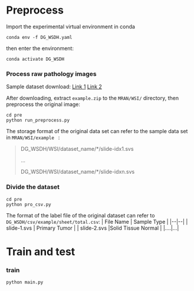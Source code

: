 
# Preprocess
Import the experimental virtual environment in conda
```
conda env -f DG_WSDH.yaml
```
then enter the environment:
```
conda activate DG_WSDH
```
### Process raw pathology images
Sample dataset download: [Link 1](https://drive.google.com/file/d/13Fb2U59KiXnhqLfjSwgZ3Vpr2uBf7c2I/view?usp=sharing) [Link 2](https://pan.baidu.com/s/1C-xuMsTrVKLYyEGONUocwg?pwd=pz75) 

After downloading, extract `example.zip` to the `MRAN/WSI/` directory, then preprocess the original image:
```
cd pre
python run_preprocess.py
```
The storage format of the original data set can refer to the sample data set in `MRAN/WSI/example ` : 
> DG_WSDH/WSI/dataset_name/\*/slide-idx1.svs
> 
> ...
> 
> DG_WSDH/WSI/dataset_name/\*/slide-idxn.svs

### Divide the dataset
```
cd pre
python pro_csv.py
```
The format of the label file of the original dataset can refer to `DG_WSDH/csv/example/sheet/total.csv`:
| File Name | Sample Type |
|--|--|
| slide-1.svs | Primary Tumor |
| slide-2.svs |Solid Tissue Normal  |
|....|...|

# Train and test

### train

```
python main.py
```

